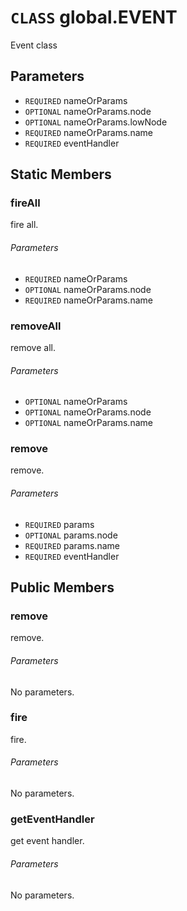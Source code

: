 # `CLASS` global.EVENT
Event class

## Parameters
* `REQUIRED` nameOrParams 
* `OPTIONAL` nameOrParams.node 
* `OPTIONAL` nameOrParams.lowNode 
* `REQUIRED` nameOrParams.name 
* `REQUIRED` eventHandler 

## Static Members

### fireAll
fire all.
###### Parameters
* `REQUIRED` nameOrParams 
* `OPTIONAL` nameOrParams.node 
* `REQUIRED` nameOrParams.name 

### removeAll
remove all.
###### Parameters
* `OPTIONAL` nameOrParams 
* `OPTIONAL` nameOrParams.node 
* `OPTIONAL` nameOrParams.name 

### remove
remove.
###### Parameters
* `REQUIRED` params 
* `OPTIONAL` params.node 
* `REQUIRED` params.name 
* `REQUIRED` eventHandler 

## Public Members

### remove
remove.
###### Parameters
No parameters.

### fire
fire.
###### Parameters
No parameters.

### getEventHandler
get event handler.
###### Parameters
No parameters.
